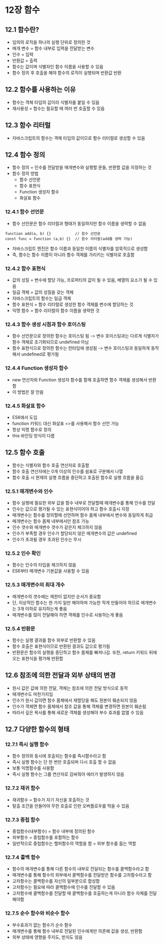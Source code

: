 # 12장 함수

## 12.1 함수란?

- 임의의 로직을 하나의 실행 단위로 정의한 것
- 매개 변수 = 함수 내부로 입력을 전달받는 변수
- 인수 = 입력
- 반환값 = 출력
- 함수는 값이며 식별자인 함수 이름을 사용할 수 있음
- 함수 정의 후 호출을 해야 함수의 로직이 실행되며 반환값 반환

## 12.2 함수를 사용하는 이유

- 함수는 객체 타입의 값이라 식별자를 붙일 수 있음
- 재사용성 = 함수는 필요할 때 여러 번 호출할 수 있음

## 12.3 함수 리터럴

- 자바스크립트의 함수는 객체 타입의 값이므로 함수 리터럴로 생성할 수 있음

## 12.4 함수 정의

- 함수 정의 = 인수를 전달받을 매개변수와 실행할 문들, 반환할 값을 지정하는 것
- 함수 정의 방법
  - 함수 선언문
  - 함수 표현식
  - Function 생성자 함수
  - 화살표 함수

### 12.4.1 함수 선언문

- 함수 선언문은 함수 리터럴과 형태가 동일하지만 함수 이름을 생략할 수 없음

```
function add(a, b) {}           // 함수 선언문
const func = function (a,b) {}  // 함수 리터럴(add를 생략 가능)
```

- 자바스크립트 엔진은 함수 이름과 동일한 이름의 식별자를 암묵적으로 생성함
- 즉, 함수는 함수 이름이 아니라 함수 객체를 가리키는 식별자로 호출함

### 12.4.2 함수 표현식

- 값의 성질 = 변수에 할당 가능, 프로퍼티의 값이 될 수 있음, 배열의 요소가 될 수 있음
- 일급 객체 = 값의 성질을 갖는 객체
- 자바스크립트의 함수는 일급 객체
- 함수 표현식 = 함수 리터럴로 생성한 함수 객체를 변수에 할당하는 것
- 익명 함수 = 함수 리터럴의 함수 이름을 생략한 것

### 12.4.3 함수 생성 시점과 함수 호이스팅

- 함수 선언문으로 정의한 함수는 호이스팅 됨 -> 변수 호이스팅과는 다르게 식별자가 함수 객체로 초기화되므로 undefined 아님
- 함수 표현식으로 정의한 함수는 런타임에 생성됨 -> 변수 호이스팅과 동일하게 동작해서 undefined로 평가됨

### 12.4.4 Function 생성자 함수

- new 연산자와 Function 생성자 함수를 함께 호출하면 함수 객체를 생성해서 반환함
- 이 방법은 잘 안씀

### 12.4.5 화살표 함수

- ES6에서 도입
- function 키워드 대신 화살표 =>를 사용해서 함수 선언 가능
- 항상 익명 함수로 정의
- this 바인딩 방식이 다름

## 12.5 함수 호출

- 함수는 식별자와 함수 호출 연산자로 호출함
- 함수 호출 연산자에는 0개 이상의 인수를 쉼표로 구분해서 나열
- 함수 호출 시 현재의 실행 흐름을 중단하고 호출된 함수로 실행 흐름을 옮김

### 12.5.1 매개변수와 인수

- 함수 실행에 필요한 외부 값을 함수 내부로 전달할때 매개변수를 통해 인수를 전달
- 인수는 값으로 평가될 수 있는 표현식이어야 하고 함수 호출시 지정
- 매개변수는 함수를 정의할때 선언하며 함수 몸체 내부에서 변수와 동일하게 취급
- 매개변수는 함수 몸체 내부에서만 참조 가능
- 인수 갯수와 매개변수 갯수가 같은지 체크하지 않음
- 인수가 부족할 경우 인수가 할당되지 않은 매개변수의 값은 undefined
- 인수가 초과될 경우 초과된 인수는 무시

### 12.5.2 인수 확인

- 함수는 인수의 타입을 체크하지 않음
- ES6부터 매개변수 기본값을 사용할 수 있음

### 12.5.3 매개변수의 최대 개수

- 매개변수의 갯수에는 제한이 없지만 순서가 중요함
- 단, 이상적인 함수는 한 가지 일만 해야하며 가능한 작게 만들어야 하므로 매개변수는 3개 이하로 유지하는게 좋음
- 매개변수를 많이 전달해야 하면 객체를 인수로 사용하는게 좋음

### 12.5.4 반환문

- 함수는 실행 결과를 함수 외부로 반환할 수 있음
- 함수 호출은 표현식이므로 반환된 결과도 값으로 평가됨
- 반환문은 함수의 실행을 중단하고 함수 몸체를 빠져나감. 또한, return 키워드 뒤에 오는 표현식을 평가해 반환함

## 12.6 참조에 의한 전달과 외부 상태의 변경

- 원시 값은 값에 의한 전달, 객체는 참조에 의한 전달 방식으로 동작
- 매개변수도 마찬가지임
- 인수가 원시 값이면 함수 몸체에서 재할당을 해도 원본이 훼손되지 않음
- 인수가 객체면 함수 몸체에서 참조 값을 통해 객체를 변경하면 원본이 훼손됨
- 따라서 깊은 복사를 통해 새로운 객체를 생성해야 부수 효과를 없앨 수 있음

## 12.7 다양한 함수의 형태

### 12.7.1 즉시 실행 함수

- 함수 정의와 동시에 호출되는 함수를 즉시함수라고 함
- 즉시 실행 함수는 단 한 번만 호출되며 다시 호출 할 수 없음
- 보통 익명함수를 사용함
- 즉시 실행 함수는 그룹 연산자로 감싸줘야 에러가 발생하지 않음

### 12.7.2 재귀 함수

- 재귀함수 = 함수가 자기 자신을 호출하는 것
- 탈출 조건을 만들어야 무한 호출로 인한 오버플로우를 막을 수 있음

### 12.7.3 중첩 함수

- 중첩함수(내부함수) = 함수 내부에 정의된 함수
- 외부함수 = 중첩함수를 포함하는 함수
- 일반적으로 중첩함수는 헬퍼함수의 역할을 함 = 외부 함수를 돕는 역할

### 12.7.4 콜백 함수

- 함수의 매개변수를 통해 다른 함수의 내부로 전달되는 함수를 콜백함수라고 함
- 매개변수를 통해 함수의 외부에서 콜백함수를 전달받은 함수를 고차함수라고 함
- 고차함수는 콜백함수를 자신의 일부분으로 합성함
- 고차함수는 필요에 따라 콜백함수에 인수를 전달할 수 있음
- 고차함수에 콜백함수를 전달할 때 콜백함수를 호출하는게 아니라 함수 자체를 전달해야함

### 12.7.5 순수 함수와 비순수 함수

- 부수효과가 없는 함수가 순수 함수
- 매개변수를 통해 함수 내부로 전달된 인수에게만 의존해 값을 생성, 반환함
- 외부 상태에 영향을 주지도, 받지도 않음
